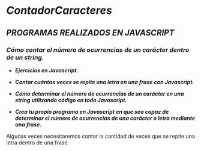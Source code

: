 # **_ContadorCaracteres_**

## **_PROGRAMAS REALIZADOS EN JAVASCRIPT_**

### **_Cómo contar el número de ocurrencias de un carácter dentro de un string._**

- **_Ejercicios en Javascript._**
  
- **_Contar cuántas veces se repite una letra en una frase con Javascript._**
  
- **_Cómo determinar el número de ocurrencias de un carácter en una string utilizando código en todo Javascript._**

- **_Crea tu propio programa en Javascript en que sea capaz de determinar el número de ocurrencias de una carácter o letra mediante una frase._**

Algunas veces necesitaremos contar la cantidad de veces que se repite una letra dentro de una frase. 

